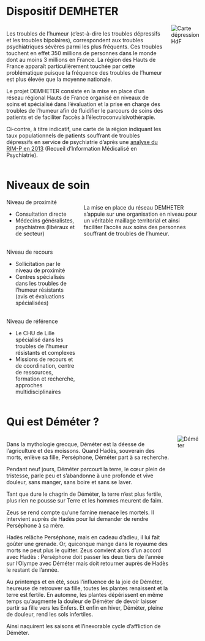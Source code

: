 <!-- Title: DEMHETER
     Menu: Qui sommes-nous ? / Missions et objectifs
     Created: 2023-05-30 -->

# Dispositif DEMHETER

<div class="columns">
    <div>
        <p>Les troubles de l’humeur (c’est-à-dire les troubles dépressifs et les troubles bipolaires), correspondent aux troubles psychiatriques sévères parmi les plus fréquents. Ces troubles touchent en effet 350 millions de personnes dans le monde dont au moins 3 millions en France. La région des Hauts de France apparaît particulièrement touchée par cette problématique puisque la fréquence des troubles de l’humeur est plus élevée que la moyenne nationale.
        <p>Le projet DEMHETER consiste en la mise en place d’un réseau régional Hauts de France organisé en niveaux de soins et  spécialisé dans l’évaluation et la prise en charge des troubles de l’humeur afin de fluidifier le parcours de soins des patients et de faciliter l’accès à l’électroconvulsivothérapie.
        <p>Ci-contre, à titre indicatif, une carte de la région indiquant les taux populationnels de patients souffrant de troubles dépressifs en service de psychiatrie d’après une <a href="https://www.f2rsmpsy.fr/fichs/13263.pdf">analyse du RIM-P en 2013</a> (Recueil d’Information Médicalisé en Psychiatrie).
    </div>
    <img src="/static/carte.webp" alt="Carte dépression HdF" />
</div>

# Niveaux de soin

<div class="columns">
    <div class="pills">
        <div>
            <div>Niveau de proximité</div>
            <div><ul><li>Consultation directe</li><li>Médecins généralistes, psychiatres (libéraux et de secteur)</li></ul></div>
        </div><br>
        <div>
            <div>Niveau de recours</div>
            <div><ul><li>Sollicitation par le niveau de proximité</li><li>Centres spécialisés dans les troubles de l’humeur résistants (avis et évaluations spécialisées)</li></ul></div>
        </div><br>
        <div>
            <div>Niveau de référence</div>
            <div><ul><li>Le CHU de Lille spécialisé dans les troubles de l'humeur résistants et complexes</li><li>Missions de recours et de coordination, centre de ressources, formation et recherche, approches multidisciplinaires</li></ul></div>
        </div>
    </div>
    <div>
        <p>La mise en place du réseau DEMHETER s’appuie sur une organisation en niveau pour un véritable maillage territorial et ainsi faciliter l’accès aux soins des personnes souffrant de troubles de l’humeur.
    </div>
</div>

# Qui est Déméter ?

<div class="columns">
    <div>
        <p>Dans la mythologie grecque, Déméter est la déesse de l’agriculture et des moissons. Quand Hadès, souverain des morts, enlève sa fille, Perséphone, Déméter part à sa recherche.
        <p>Pendant neuf jours, Déméter parcourt la terre, le cœur plein de tristesse, parle peu et s’abandonne à une profonde et vive douleur, sans manger, sans boire et sans se laver.
        <p>Tant que dure le chagrin de Déméter, la terre n’est plus fertile, plus rien ne pousse sur Terre et les hommes meurent de faim.
        <p>Zeus se rend compte qu’une famine menace les mortels. Il intervient auprès de Hadès pour lui demander de rendre Perséphone à sa mère.
        <p>Hadès relâche Perséphone, mais en cadeau d’adieu, il lui fait goûter une grenade. Or, quiconque mange dans le royaume des morts ne peut plus le quitter. Zeus convient alors d’un accord avec Hadès : Perséphone doit passer les deux tiers de l’année sur l’Olympe avec Déméter mais doit retourner auprès de Hadès le restant de l’année.
        <p>Au printemps et en été, sous l’influence de la joie de Déméter, heureuse de retrouver sa fille, toutes les plantes renaissent et la terre est fertile. En automne, les plantes dépérissent en même temps qu’augmente la douleur de Déméter de devoir laisser partir sa fille vers les Enfers. Et enfin en hiver, Déméter, pleine de douleur, rend les sols infertiles.
        <p>Ainsi naquirent les saisons et l’inexorable cycle d’affliction de Déméter.
    </div>
    <img src="/static/demeter.webp" alt="Déméter" />
</div>
